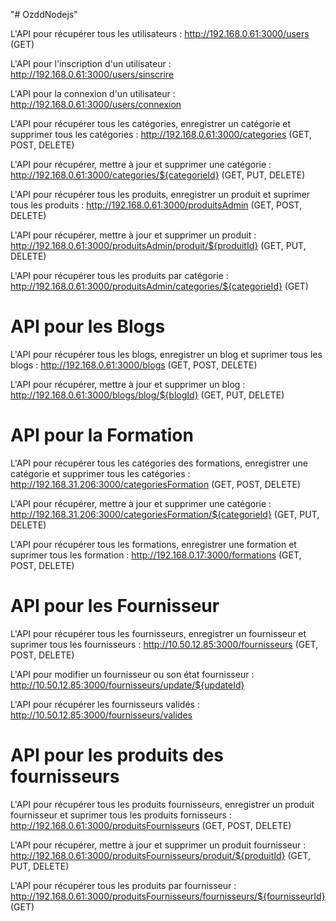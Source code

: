 "# OzddNodejs" 

L'API pour récupérer tous les utilisateurs : http://192.168.0.61:3000/users (GET)

L'API pour l'inscription d'un utilisateur : http://192.168.0.61:3000/users/sinscrire

L'API pour la connexion d'un utilisateur : http://192.168.0.61:3000/users/connexion

L'API pour récupérer tous les catégories, enregistrer un catégorie et supprimer tous les catégories : http://192.168.0.61:3000/categories (GET, POST, DELETE)

L'API pour récupérer, mettre à jour et supprimer une catégorie : http://192.168.0.61:3000/categories/${categorieId} (GET, PUT, DELETE)

L'API pour récupérer tous les produits, enregistrer un produit et suprimer tous les produits : http://192.168.0.61:3000/produitsAdmin (GET, POST, DELETE)

L'API pour récupérer, mettre à jour et supprimer un produit : http://192.168.0.61:3000/produitsAdmin/produit/${produitId} (GET, PUT, DELETE)

L'API pour récupérer tous les produits par catégorie : http://192.168.0.61:3000/produitsAdmin/categories/${categorieId} (GET)

# API pour les Blogs 

<!-- L'API pour récupérer tous les catégories des blogs enregistrer une catégorie et supprimer tous les catégories : http://192.168.0.61:3000/categoriesblog (GET, POST, DELETE)

L'API pour récupérer, mettre à jour et supprimer une catégorie : http://192.168.0.61:3000/categoriesblog/${categorieBlogId} (GET, PUT, DELETE) -->

L'API pour récupérer tous les blogs, enregistrer un blog et suprimer tous les blogs : http://192.168.0.61:3000/blogs (GET, POST, DELETE)

L'API pour récupérer, mettre à jour et supprimer un blog : http://192.168.0.61:3000/blogs/blog/${blogId} (GET, PUT, DELETE)

<!-- L'API pour récupérer tous les blogs par catégorie des blogs : http://192.168.0.61:3000/blogs/categories/${categorieblogId} (GET) -->

# API pour la Formation

L'API pour récupérer tous les catégories des formations, enregistrer une catégorie et supprimer tous les catégories : http://192.168.31.206:3000/categoriesFormation (GET, POST, DELETE)

L'API pour récupérer, mettre à jour et supprimer une catégorie : http://192.168.31.206:3000/categoriesFormation/${categorieId} (GET, PUT, DELETE)


L'API pour récupérer tous les formations, enregistrer une formation et suprimer tous les formation : http://192.168.0.17:3000/formations (GET, POST, DELETE)  


# API pour les Fournisseur

L'API pour récupérer tous les fournisseurs, enregistrer un fournisseur et suprimer tous les fournisseurs : http://10.50.12.85:3000/fournisseurs (GET, POST, DELETE)  


L'API pour modifier un fournisseur ou son état fournisseur : http://10.50.12.85:3000/fournisseurs/update/${updateId}

L'API pour récupérer les fournisseurs validés : http://10.50.12.85:3000/fournisseurs/valides


# API pour les produits des fournisseurs

L'API pour récupérer tous les produits fournisseurs, enregistrer un produit fournisseur et suprimer tous les produits fornisseurs : http://192.168.0.61:3000/produitsFournisseurs (GET, POST, DELETE)

L'API pour récupérer, mettre à jour et supprimer un produit fournisseur : http://192.168.0.61:3000/produitsFournisseurs/produit/${produitId} (GET, PUT, DELETE)

L'API pour récupérer tous les produits par fournisseur : http://192.168.0.61:3000/produitsFournisseurs/fournisseurs/${fournisseurId} (GET)

